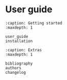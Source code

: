 # User guide

```{toctree}
:caption: Getting started
:maxdepth: 1

user_guide
installation
```


```{toctree}
:caption: Extras
:maxdepth: 1

bibliography
authors
changelog
```
